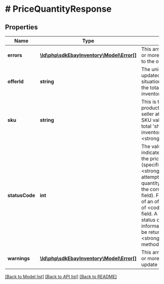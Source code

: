 # # PriceQuantityResponse

## Properties

Name | Type | Description | Notes
------------ | ------------- | ------------- | -------------
**errors** | [**\ld\php\sdkEbayInventory\Model\Error[]**](Error.md) | This array will be returned if there were one or more errors associated with the update to the offer or inventory item record. | [optional]
**offerId** | **string** | The unique identifier of the offer that was updated. This field will not be returned in situations where the seller is only updating the total &#39;ship-to-home&#39; quantity of an inventory item record. | [optional]
**sku** | **string** | This is the seller-defined SKU value of the product. This field is returned whether the seller attempted to update an offer with the SKU value or just attempted to update the total &#39;ship-to-home&#39; quantity of an inventory item record.&lt;br/&gt;&lt;br/&gt;&lt;strong&gt;Max Length&lt;/strong&gt;: 50&lt;br/&gt; | [optional]
**statusCode** | **int** | The value returned in this container will indicate the status of the attempt to update the price and/or quantity of the offer (specified in the corresponding &lt;strong&gt;offerId&lt;/strong&gt; field) or the attempt to update the total &#39;ship-to-home&#39; quantity of an inventory item (specified in the corresponding &lt;strong&gt;sku&lt;/strong&gt; field). For a completely successful update of an offer or inventory item record, a value of &lt;code&gt;200&lt;/code&gt; will appear in this field.  A user can view the &lt;strong&gt;HTTP status codes&lt;/strong&gt; section for information on other status codes that may be returned with the &lt;strong&gt;bulkUpdatePriceQuantity&lt;/strong&gt; method. | [optional]
**warnings** | [**\ld\php\sdkEbayInventory\Model\Error[]**](Error.md) | This array will be returned if there were one or more warnings associated with the update to the offer or inventory item record. | [optional]

[[Back to Model list]](../../README.md#models) [[Back to API list]](../../README.md#endpoints) [[Back to README]](../../README.md)

